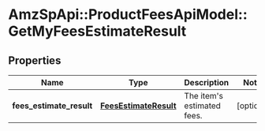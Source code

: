 # AmzSpApi::ProductFeesApiModel::GetMyFeesEstimateResult

## Properties
Name | Type | Description | Notes
------------ | ------------- | ------------- | -------------
**fees_estimate_result** | [**FeesEstimateResult**](FeesEstimateResult.md) | The item&#39;s estimated fees. | [optional] 


